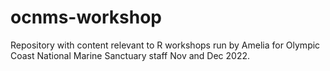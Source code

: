 # ocnms-workshop
Repository with content relevant to R workshops run by Amelia for Olympic Coast National Marine Sanctuary staff Nov and Dec 2022.
